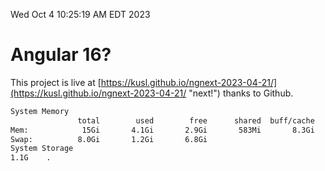 Wed Oct  4 10:25:19 AM EDT 2023

# Angular 16?


This project is live at [https://kusl.github.io/ngnext-2023-04-21/](https://kusl.github.io/ngnext-2023-04-21/ "next!") thanks to Github.

```bash
System Memory
               total        used        free      shared  buff/cache   available
Mem:            15Gi       4.1Gi       2.9Gi       583Mi       8.3Gi        10Gi
Swap:          8.0Gi       1.2Gi       6.8Gi
System Storage
1.1G	.
```
```bash
